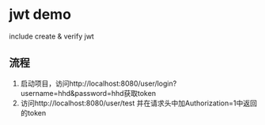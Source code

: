 # jwt demo
include create & verify jwt
## 流程
1. 启动项目，访问http://localhost:8080/user/login?username=hhd&password=hhd获取token
2. 访问http://localhost:8080/user/test 并在请求头中加Authorization=1中返回的token